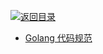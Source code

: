 [![返回目录](https://parg.co/UGo)](https://parg.co/b4z) 




- [Golang 代码规范](https://sheepbao.github.io/post/golang_code_specification/)